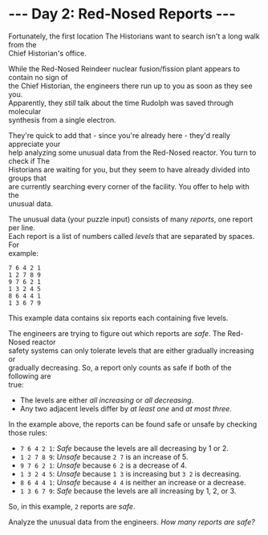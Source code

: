 # --- Day 2: Red-Nosed Reports ---

Fortunately, the first location The Historians want to search isn't a long walk from the  
Chief Historian's office.  

While the Red-Nosed Reindeer nuclear fusion/fission plant appears to contain no sign of  
the Chief Historian, the engineers there run up to you as soon as they see you.  
Apparently, they *still* talk about the time Rudolph was saved through molecular  
synthesis from a single electron.  

They're quick to add that - since you're already here - they'd really appreciate your  
help analyzing some unusual data from the Red-Nosed reactor. You turn to check if The  
Historians are waiting for you, but they seem to have already divided into groups that  
are currently searching every corner of the facility. You offer to help with the  
unusual data.  

The unusual data (your puzzle input) consists of many *reports*, one report per line.  
Each report is a list of numbers called *levels* that are separated by spaces. For  
example:  

```
7 6 4 2 1
1 2 7 8 9
9 7 6 2 1
1 3 2 4 5
8 6 4 4 1
1 3 6 7 9
```

This example data contains six reports each containing five levels.  

The engineers are trying to figure out which reports are *safe*. The Red-Nosed reactor  
safety systems can only tolerate levels that are either gradually increasing or  
gradually decreasing. So, a report only counts as safe if both of the following are  
true:  
* The levels are either *all increasing* or *all decreasing*.  
* Any two adjacent levels differ by *at least one* and *at most three*.  

In the example above, the reports can be found safe or unsafe by checking those rules:  
* `7 6 4 2 1`: *Safe* because the levels are all decreasing by 1 or 2.  
* `1 2 7 8 9`: *Unsafe* because `2 7` is an increase of 5.  
* `9 7 6 2 1`: *Unsafe* because `6 2` is a decrease of 4.  
* `1 3 2 4 5`: *Unsafe* because `1 3` is increasing but `3 2` is decreasing.  
* `8 6 4 4 1`: *Unsafe* because `4 4` is neither an increase or a decrease.  
* `1 3 6 7 9`: *Safe* because the levels are all increasing by 1, 2, or 3.  

So, in this example, `2` reports are *safe*.  

Analyze the unusual data from the engineers. *How many reports are safe?*